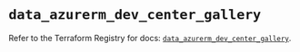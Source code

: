 # `data_azurerm_dev_center_gallery`

Refer to the Terraform Registry for docs: [`data_azurerm_dev_center_gallery`](https://registry.terraform.io/providers/hashicorp/azurerm/4.50.0/docs/data-sources/dev_center_gallery).

